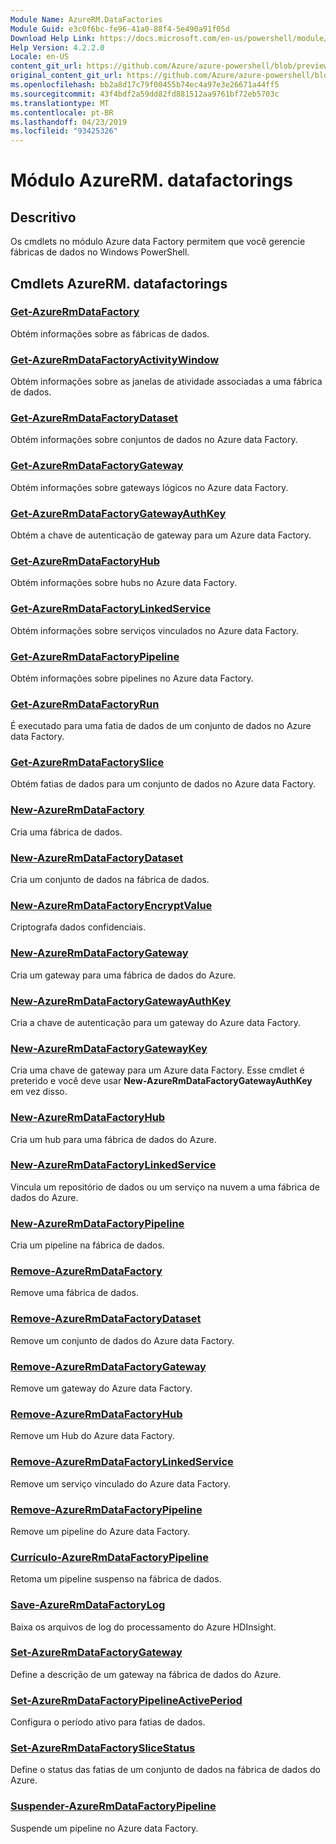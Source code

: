 ```yaml
---
Module Name: AzureRM.DataFactories
Module Guid: e3c0f6bc-fe96-41a0-88f4-5e490a91f05d
Download Help Link: https://docs.microsoft.com/en-us/powershell/module/azurerm.datafactories
Help Version: 4.2.2.0
Locale: en-US
content_git_url: https://github.com/Azure/azure-powershell/blob/preview/src/ResourceManager/DataFactories/Commands.DataFactories/help/AzureRM.DataFactories.md
original_content_git_url: https://github.com/Azure/azure-powershell/blob/preview/src/ResourceManager/DataFactories/Commands.DataFactories/help/AzureRM.DataFactories.md
ms.openlocfilehash: bb2a8d17c79f00455b74ec4a97e3e26671a44ff5
ms.sourcegitcommit: 43f4bdf2a59dd82fd881512aa9761bf72eb5703c
ms.translationtype: MT
ms.contentlocale: pt-BR
ms.lasthandoff: 04/23/2019
ms.locfileid: "93425326"
---
```

# Módulo AzureRM. datafactorings
## Descritivo
Os cmdlets no módulo Azure data Factory permitem que você gerencie fábricas de dados no Windows PowerShell.

## Cmdlets AzureRM. datafactorings
### [Get-AzureRmDataFactory](Get-AzureRmDataFactory.md)
Obtém informações sobre as fábricas de dados.

### [Get-AzureRmDataFactoryActivityWindow](Get-AzureRmDataFactoryActivityWindow.md)
Obtém informações sobre as janelas de atividade associadas a uma fábrica de dados.

### [Get-AzureRmDataFactoryDataset](Get-AzureRmDataFactoryDataset.md)
Obtém informações sobre conjuntos de dados no Azure data Factory.

### [Get-AzureRmDataFactoryGateway](Get-AzureRmDataFactoryGateway.md)
Obtém informações sobre gateways lógicos no Azure data Factory.

### [Get-AzureRmDataFactoryGatewayAuthKey](Get-AzureRmDataFactoryGatewayAuthKey.md)
Obtém a chave de autenticação de gateway para um Azure data Factory.

### [Get-AzureRmDataFactoryHub](Get-AzureRmDataFactoryHub.md)
Obtém informações sobre hubs no Azure data Factory.

### [Get-AzureRmDataFactoryLinkedService](Get-AzureRmDataFactoryLinkedService.md)
Obtém informações sobre serviços vinculados no Azure data Factory.

### [Get-AzureRmDataFactoryPipeline](Get-AzureRmDataFactoryPipeline.md)
Obtém informações sobre pipelines no Azure data Factory.

### [Get-AzureRmDataFactoryRun](Get-AzureRmDataFactoryRun.md)
É executado para uma fatia de dados de um conjunto de dados no Azure data Factory.

### [Get-AzureRmDataFactorySlice](Get-AzureRmDataFactorySlice.md)
Obtém fatias de dados para um conjunto de dados no Azure data Factory.

### [New-AzureRmDataFactory](New-AzureRmDataFactory.md)
Cria uma fábrica de dados.

### [New-AzureRmDataFactoryDataset](New-AzureRmDataFactoryDataset.md)
Cria um conjunto de dados na fábrica de dados.

### [New-AzureRmDataFactoryEncryptValue](New-AzureRmDataFactoryEncryptValue.md)
Criptografa dados confidenciais.

### [New-AzureRmDataFactoryGateway](New-AzureRmDataFactoryGateway.md)
Cria um gateway para uma fábrica de dados do Azure.

### [New-AzureRmDataFactoryGatewayAuthKey](New-AzureRmDataFactoryGatewayAuthKey.md)
Cria a chave de autenticação para um gateway do Azure data Factory.

### [New-AzureRmDataFactoryGatewayKey](New-AzureRmDataFactoryGatewayKey.md)
Cria uma chave de gateway para um Azure data Factory. Esse cmdlet é preterido e você deve usar **New-AzureRmDataFactoryGatewayAuthKey** em vez disso.

### [New-AzureRmDataFactoryHub](New-AzureRmDataFactoryHub.md)
Cria um hub para uma fábrica de dados do Azure.

### [New-AzureRmDataFactoryLinkedService](New-AzureRmDataFactoryLinkedService.md)
Vincula um repositório de dados ou um serviço na nuvem a uma fábrica de dados do Azure.

### [New-AzureRmDataFactoryPipeline](New-AzureRmDataFactoryPipeline.md)
Cria um pipeline na fábrica de dados.

### [Remove-AzureRmDataFactory](Remove-AzureRmDataFactory.md)
Remove uma fábrica de dados.

### [Remove-AzureRmDataFactoryDataset](Remove-AzureRmDataFactoryDataset.md)
Remove um conjunto de dados do Azure data Factory.

### [Remove-AzureRmDataFactoryGateway](Remove-AzureRmDataFactoryGateway.md)
Remove um gateway do Azure data Factory.

### [Remove-AzureRmDataFactoryHub](Remove-AzureRmDataFactoryHub.md)
Remove um Hub do Azure data Factory.

### [Remove-AzureRmDataFactoryLinkedService](Remove-AzureRmDataFactoryLinkedService.md)
Remove um serviço vinculado do Azure data Factory.

### [Remove-AzureRmDataFactoryPipeline](Remove-AzureRmDataFactoryPipeline.md)
Remove um pipeline do Azure data Factory.

### [Currículo-AzureRmDataFactoryPipeline](Resume-AzureRmDataFactoryPipeline.md)
Retoma um pipeline suspenso na fábrica de dados.

### [Save-AzureRmDataFactoryLog](Save-AzureRmDataFactoryLog.md)
Baixa os arquivos de log do processamento do Azure HDInsight.

### [Set-AzureRmDataFactoryGateway](Set-AzureRmDataFactoryGateway.md)
Define a descrição de um gateway na fábrica de dados do Azure.

### [Set-AzureRmDataFactoryPipelineActivePeriod](Set-AzureRmDataFactoryPipelineActivePeriod.md)
Configura o período ativo para fatias de dados.

### [Set-AzureRmDataFactorySliceStatus](Set-AzureRmDataFactorySliceStatus.md)
Define o status das fatias de um conjunto de dados na fábrica de dados do Azure.

### [Suspender-AzureRmDataFactoryPipeline](Suspend-AzureRmDataFactoryPipeline.md)
Suspende um pipeline no Azure data Factory.

